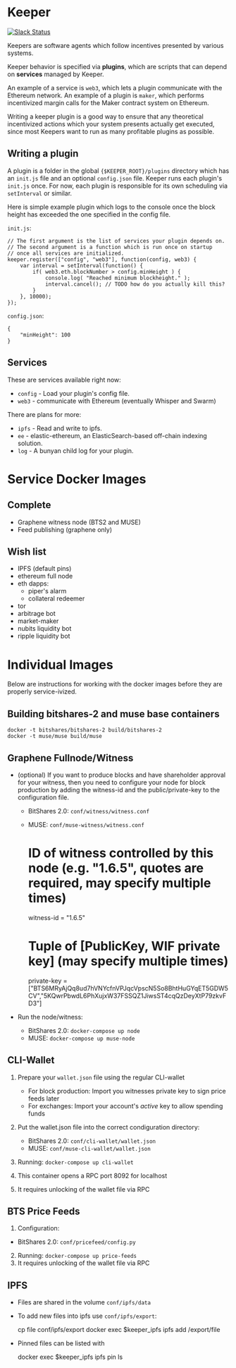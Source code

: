 Keeper
======
[![Slack Status](http://slack.makerdao.com/badge.svg)](https://slack.makerdao.com)

Keepers are software agents which follow incentives presented by various systems.

Keeper behavior is specified via **plugins**, which are scripts that can depend on **services**
managed by Keeper.

An example of a service is `web3`, which lets a plugin communicate with the Ethereum network.
An example of a plugin is `maker`, which performs incentivized margin calls for the Maker contract system on Ethereum.

Writing a keeper plugin is a good way to ensure that any theoretical incentivized actions which your
system presents actually get executed, since most Keepers want to run as many profitable plugins as possible.

Writing a plugin
---

A plugin is a folder in the global `{$KEEPER_ROOT}/plugins` directory which has
an `init.js` file and an optional `config.json` file. Keeper runs
each plugin's `init.js` once. For now, each plugin is responsible for its own scheduling
via `setInterval` or similar.

Here is simple example plugin which logs to the console once the block height has
exceeded the one specified in the config file.

`init.js`:

    // The first argument is the list of services your plugin depends on.
    // The second argument is a function which is run once on startup
    // once all services are initialized.
    keeper.register(["config", "web3"], function(config, web3) {
        var interval = setInterval(function() {
            if( web3.eth.blockNumber > config.minHeight ) {
                console.log( "Reached minimum blockheight." );
                interval.cancel(); // TODO how do you actually kill this?
            }
        }, 10000);
    });

`config.json`:

    {
        "minHeight": 100
    }


Services
---
These are services available right now:
* `config` - Load your plugin's config file.
* `web3` - communicate with Ethereum (eventually Whisper and Swarm)

There are plans for more:

* `ipfs` - Read and write to ipfs.
* `ee` - elastic-ethereum, an ElasticSearch-based off-chain indexing solution.
* `log` - A bunyan child log for your plugin.



Service Docker Images
===
Complete
---
* Graphene witness node (BTS2 and MUSE)
* Feed publishing (graphene only)

Wish list
---------
* IPFS (default pins)
* ethereum full node
* eth dapps:
   * piper's alarm
    * collateral redeemer
* tor
* arbitrage bot
* market-maker
* nubits liquidity bot
* ripple liquidity bot

Individual Images
===

Below are instructions for working with the docker images before they are properly service-ivized.

Building bitshares-2 and muse base containers
---------------------------------------------

    docker -t bitshares/bitshares-2 build/bitshares-2
    docker -t muse/muse build/muse

Graphene Fullnode/Witness
------------------------------
 * (optional) If you want to produce blocks and have shareholder approval for
   your witness, then you need to configure your node for block production by
   adding the witness-id and the public/private-key to the configuration file.

   * BitShares 2.0: `conf/witness/witness.conf`
   * MUSE: `conf/muse-witness/witness.conf`
     
     # ID of witness controlled by this node (e.g. "1.6.5", quotes are required, may specify multiple times)
     witness-id = "1.6.5"
     # Tuple of [PublicKey, WIF private key] (may specify multiple times)
     private-key = ["BTS6MRyAjQq8ud7hVNYcfnVPJqcVpscN5So8BhtHuGYqET5GDW5CV","5KQwrPbwdL6PhXujxW37FSSQZ1JiwsST4cqQzDeyXtP79zkvFD3"]

 * Run the node/witness:
 
   * BitShares 2.0: `docker-compose up node`
   * MUSE: `docker-compose up muse-node`

CLI-Wallet
-------------------------
 1. Prepare your `wallet.json` file using the regular CLI-wallet

    * For block production: Import you witnesses private key to sign price
      feeds later
    * For exchanges: Import your account's *active* key to allow spending funds

 2. Put the wallet.json file into the correct condiguration directory:

    * BitShares 2.0: `conf/cli-wallet/wallet.json`
    * MUSE: `conf/muse-cli-wallet/wallet.json`
 
 3. Running: `docker-compose up cli-wallet`
 4. This container opens a RPC port 8092 for localhost
 5. It requires unlocking of the wallet file via RPC

BTS Price Feeds
-------------------------
 1. Configuration:

   * BitShares 2.0: `conf/pricefeed/config.py`

 2. Running: `docker-compose up price-feeds`
 3. It requires unlocking of the wallet file via RPC

IPFS
----
 * Files are shared in the volume `conf/ipfs/data`
 * To add new files into ipfs use `conf/ipfs/export`:

    cp file conf/ipfs/export
    docker exec $keeper_ipfs ipfs add /export/file

 * Pinned files can be listed with

    docker exec $keeper_ipfs ipfs pin ls



